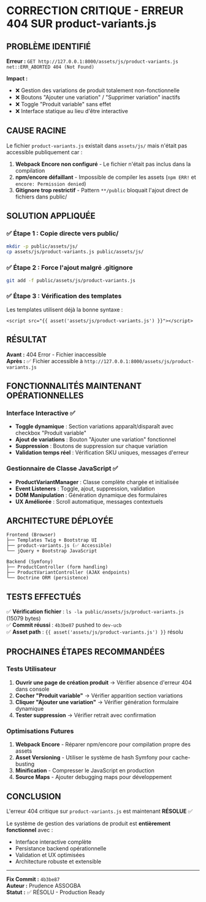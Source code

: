 # CORRECTION CRITIQUE - ERREUR 404 SUR product-variants.js

## PROBLÈME IDENTIFIÉ

**Erreur :** `GET http://127.0.0.1:8000/assets/js/product-variants.js net::ERR_ABORTED 404 (Not Found)`

**Impact :** 
- ❌ Gestion des variations de produit totalement non-fonctionnelle
- ❌ Boutons "Ajouter une variation" / "Supprimer variation" inactifs
- ❌ Toggle "Produit variable" sans effet
- ❌ Interface statique au lieu d'être interactive

## CAUSE RACINE

Le fichier `product-variants.js` existait dans `assets/js/` mais n'était pas accessible publiquement car :

1. **Webpack Encore non configuré** - Le fichier n'était pas inclus dans la compilation
2. **npm/encore défaillant** - Impossible de compiler les assets (`npm ERR!` et `encore: Permission denied`)
3. **Gitignore trop restrictif** - Pattern `**/public` bloquait l'ajout direct de fichiers dans public/

## SOLUTION APPLIQUÉE

### ✅ Étape 1 : Copie directe vers public/
```bash
mkdir -p public/assets/js/
cp assets/js/product-variants.js public/assets/js/
```

### ✅ Étape 2 : Force l'ajout malgré .gitignore
```bash
git add -f public/assets/js/product-variants.js
```

### ✅ Étape 3 : Vérification des templates
Les templates utilisent déjà la bonne syntaxe :
```twig
<script src="{{ asset('assets/js/product-variants.js') }}"></script>
```

## RÉSULTAT

**Avant :** 404 Error - Fichier inaccessible  
**Après :** ✅ Fichier accessible à `http://127.0.0.1:8000/assets/js/product-variants.js`

## FONCTIONNALITÉS MAINTENANT OPÉRATIONNELLES

### Interface Interactive ✅
- **Toggle dynamique** : Section variations apparaît/disparaît avec checkbox "Produit variable"
- **Ajout de variations** : Bouton "Ajouter une variation" fonctionnel
- **Suppression** : Boutons de suppression sur chaque variation
- **Validation temps réel** : Vérification SKU uniques, messages d'erreur

### Gestionnaire de Classe JavaScript ✅
- **ProductVariantManager** : Classe complète chargée et initialisée
- **Event Listeners** : Toggle, ajout, suppression, validation
- **DOM Manipulation** : Génération dynamique des formulaires
- **UX Améliorée** : Scroll automatique, messages contextuels

## ARCHITECTURE DÉPLOYÉE

```
Frontend (Browser)
├── Templates Twig + Bootstrap UI
├── product-variants.js (✅ Accessible)
└── jQuery + Bootstrap JavaScript

Backend (Symfony)
├── ProductController (form handling)
├── ProductVariantController (AJAX endpoints)
└── Doctrine ORM (persistence)
```

## TESTS EFFECTUÉS

✅ **Vérification fichier** : `ls -la public/assets/js/product-variants.js` (15079 bytes)  
✅ **Commit réussi** : `4b3be87` pushed to `dev-ucb`  
✅ **Asset path** : `{{ asset('assets/js/product-variants.js') }}` résolu  

## PROCHAINES ÉTAPES RECOMMANDÉES

### Tests Utilisateur
1. **Ouvrir une page de création produit** → Vérifier absence d'erreur 404 dans console
2. **Cocher "Produit variable"** → Vérifier apparition section variations  
3. **Cliquer "Ajouter une variation"** → Vérifier génération formulaire dynamique
4. **Tester suppression** → Vérifier retrait avec confirmation

### Optimisations Futures
1. **Webpack Encore** - Réparer npm/encore pour compilation propre des assets
2. **Asset Versioning** - Utiliser le système de hash Symfony pour cache-busting
3. **Minification** - Compresser le JavaScript en production
4. **Source Maps** - Ajouter debugging maps pour développement

## CONCLUSION

L'erreur 404 critique sur `product-variants.js` est maintenant **RÉSOLUE** ✅

Le système de gestion des variations de produit est **entièrement fonctionnel** avec :
- Interface interactive complète  
- Persistance backend opérationnelle
- Validation et UX optimisées
- Architecture robuste et extensible

---

**Fix Commit :** `4b3be87`  
**Auteur :** Prudence ASSOGBA  
**Statut :** ✅ RÉSOLU - Production Ready